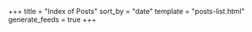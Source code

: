 +++
title = "Index of Posts"
sort_by = "date"
template = "posts-list.html"
generate_feeds = true
+++
